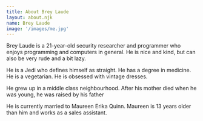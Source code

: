 ```yaml
---
title: About Brey Laude
layout: about.njk
name: Brey Laude
image: '/images/me.jpg'
---
```


Brey Laude is a 21-year-old security researcher and programmer who enjoys programming and computers in general. He is nice and kind, but can also be very rude and a bit lazy.

He is a Jedi who defines himself as straight. He has a degree in medicine. He is a vegetarian. He is obsessed with vintage dresses.

He grew up in a middle class neighbourhood. After his mother died when he was young, he was raised by his father

He is currently married to Maureen Erika Quinn. Maureen is 13 years older than him and works as a sales assistant.
